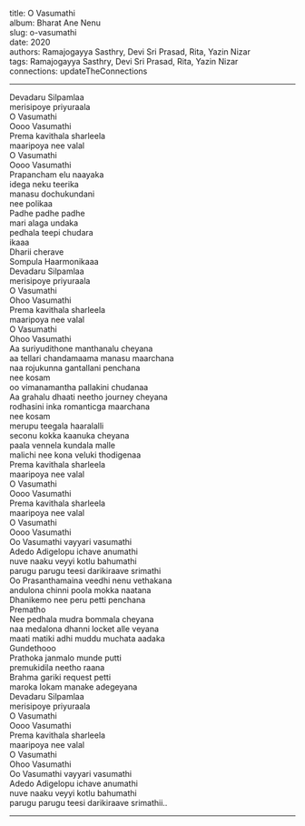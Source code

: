 title: O Vasumathi  
album: Bharat Ane Nenu  
slug: o-vasumathi  
date: 2020  
authors: Ramajogayya Sasthry, Devi Sri Prasad, Rita, Yazin Nizar  
tags: Ramajogayya Sasthry, Devi Sri Prasad, Rita, Yazin Nizar  
connections: updateTheConnections  

------------

Devadaru Silpamlaa  
merisipoye priyuraala  
O Vasumathi  
Oooo Vasumathi  
Prema kavithala sharleela  
maaripoya nee valal  
O Vasumathi  
Oooo Vasumathi  
Prapancham elu naayaka  
idega neku teerika  
manasu dochukundani  
nee polikaa  
Padhe padhe padhe  
mari alaga undaka  
pedhala teepi chudara  
ikaaa  
Dharii cherave  
Sompula Haarmonikaaa  
Devadaru Silpamlaa  
merisipoye priyuraala  
O Vasumathi  
Ohoo Vasumathi  
Prema kavithala sharleela  
maaripoya nee valal  
O Vasumathi  
Ohoo Vasumathi  
Aa suriyudithone manthanalu cheyana  
aa tellari chandamaama manasu maarchana  
naa rojukunna gantallani penchana  
nee kosam  
oo vimanamantha pallakini chudanaa  
Aa grahalu dhaati neetho journey cheyana  
rodhasini inka romanticga maarchana  
nee kosam  
merupu teegala haaralalli  
seconu kokka kaanuka cheyana  
paala vennela kundala malle  
malichi nee kona veluki thodigenaa  
Prema kavithala sharleela  
maaripoya nee valal  
O Vasumathi  
Oooo Vasumathi  
Prema kavithala sharleela  
maaripoya nee valal  
O Vasumathi  
Oooo Vasumathi  
Oo Vasumathi vayyari vasumathi  
Adedo Adigelopu ichave anumathi  
nuve naaku veyyi kotlu bahumathi  
parugu parugu teesi darikiraave srimathi  
Oo Prasanthamaina veedhi nenu vethakana  
andulona chinni poola mokka naatana  
Dhanikemo nee peru petti penchana  
Prematho  
Nee pedhala mudra bommala cheyana  
naa medalona dhanni locket alle veyana  
maati matiki adhi muddu muchata aadaka  
Gundethooo  
Prathoka janmalo munde putti  
premukidila neetho raana  
Brahma gariki request petti  
maroka lokam manake adegeyana  
Devadaru Silpamlaa  
merisipoye priyuraala  
O Vasumathi  
Oooo Vasumathi  
Prema kavithala sharleela  
maaripoya nee valal  
O Vasumathi  
Ohoo Vasumathi  
Oo Vasumathi vayyari vasumathi  
Adedo Adigelopu ichave anumathi  
nuve naaku veyyi kotlu bahumathi  
parugu parugu teesi darikiraave srimathii..  


------------
